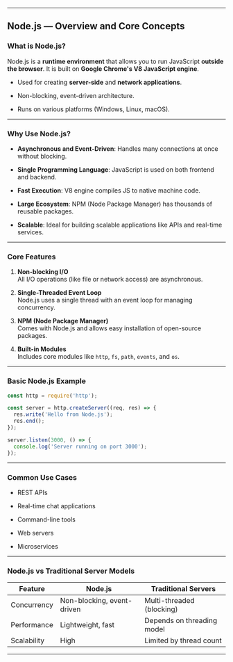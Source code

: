 

---

## Node.js — Overview and Core Concepts

### What is Node.js?

Node.js is a **runtime environment** that allows you to run JavaScript **outside the browser**. It is built on **Google Chrome's V8 JavaScript engine**.

- Used for creating **server-side** and **network applications**.
    
- Non-blocking, event-driven architecture.
    
- Runs on various platforms (Windows, Linux, macOS).
    

---

### Why Use Node.js?

- **Asynchronous and Event-Driven**: Handles many connections at once without blocking.
    
- **Single Programming Language**: JavaScript is used on both frontend and backend.
    
- **Fast Execution**: V8 engine compiles JS to native machine code.
    
- **Large Ecosystem**: NPM (Node Package Manager) has thousands of reusable packages.
    
- **Scalable**: Ideal for building scalable applications like APIs and real-time services.
    

---

### Core Features

1. **Non-blocking I/O**  
    All I/O operations (like file or network access) are asynchronous.
    
2. **Single-Threaded Event Loop**  
    Node.js uses a single thread with an event loop for managing concurrency.
    
3. **NPM (Node Package Manager)**  
    Comes with Node.js and allows easy installation of open-source packages.
    
4. **Built-in Modules**  
    Includes core modules like `http`, `fs`, `path`, `events`, and `os`.
    

---

### Basic Node.js Example

```js
const http = require('http');

const server = http.createServer((req, res) => {
  res.write('Hello from Node.js');
  res.end();
});

server.listen(3000, () => {
  console.log('Server running on port 3000');
});
```

---

### Common Use Cases

- REST APIs
    
- Real-time chat applications
    
- Command-line tools
    
- Web servers
    
- Microservices
    

---

### Node.js vs Traditional Server Models

|Feature|Node.js|Traditional Servers|
|---|---|---|
|Concurrency|Non-blocking, event-driven|Multi-threaded (blocking)|
|Performance|Lightweight, fast|Depends on threading model|
|Scalability|High|Limited by thread count|

---

